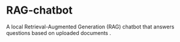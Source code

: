 # RAG-chatbot
A local Retrieval-Augmented Generation (RAG) chatbot that answers questions based on uploaded documents .
